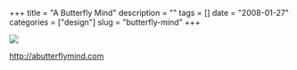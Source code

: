 +++
title = "A Butterfly Mind"
description = ""
tags = []
date = "2008-01-27"
categories = ["design"]
slug = "butterfly-mind"
+++


 

  <div id="screens-thumbs" class="clearfix">
    <div class="txt-center" id="design-submission"><a href="http://abutterflymind.com/"><img id='bluga-thumbnail-1059' class='bluga-thumbnail large' src='/media/bluga/
wt47f281db14c94_0.jpg'/></a></div>  
  </div>   
<p><a href="http://abutterflymind.com/">http://abutterflymind.com</a></p>





